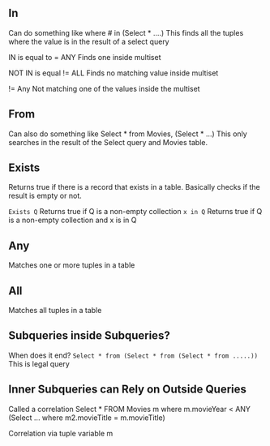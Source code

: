 ## In

Can do something like where # in (Select * ....)
This finds all the tuples where the value is in the result of a select query

IN is equal to = ANY
Finds one inside multiset

NOT IN is equal != ALL
Finds no matching value inside multiset

!= Any
Not matching one of the values inside the multiset

## From

Can also do something like Select * from Movies,  (Select * ...)
This only searches in the result of the Select query and Movies table.

## Exists

Returns true if there is a record that exists in a table. Basically checks if the result is empty or not.

```Exists Q```
Returns true if Q is a non-empty collection
```x in Q```
Returns true if Q is a non-empty collection and x is in Q

## Any

Matches one or more tuples in a table

## All

Matches all tuples in a table

## Subqueries inside Subqueries?

When does it end? 
```Select * from (Select * from (Select * from .....))```
This is legal query

## Inner Subqueries can Rely on Outside Queries

Called a correlation
Select *  FROM Movies m where m.movieYear < ANY (Select ... where m2.movieTitle = m.movieTitle)

Correlation via tuple variable m


